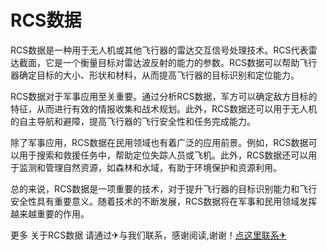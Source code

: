 # RCS数据

RCS数据是一种用于无人机或其他飞行器的雷达交互信号处理技术。RCS代表雷达截面，它是一个衡量目标对雷达波反射的能力的参数。RCS数据可以帮助飞行器确定目标的大小、形状和材料，从而提高飞行器的目标识别和定位能力。

RCS数据对于军事应用至关重要。通过分析RCS数据，军方可以确定敌方目标的特征，从而进行有效的情报收集和战术规划。此外，RCS数据还可以用于无人机的自主导航和避障，提高飞行器的飞行安全性和任务完成能力。

除了军事应用，RCS数据在民用领域也有着广泛的应用前景。例如，RCS数据可以用于搜索和救援任务中，帮助定位失踪人员或飞机。此外，RCS数据还可以用于监测和管理自然资源，如森林和水域，有助于环境保护和资源利用。

总的来说，RCS数据是一项重要的技术，对于提升飞行器的目标识别能力和飞行安全性具有重要意义。随着技术的不断发展，RCS数据将在军事和民用领域发挥越来越重要的作用。

更多 关于RCS数据 请通过✈与我们联系，感谢阅读,谢谢！[点这里联系✈](https://abc.k02.cc)